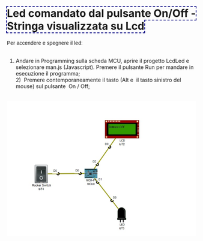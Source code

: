 <!DOCTYPE html PUBLIC "-//W3C//DTD HTML 4.01//EN" "http://www.w3.org/TR/html4/strict.dtd">
<html><head>
  
  <meta content="text/html; charset=ISO-8859-1" http-equiv="content-type">
  
  
</head><body>
<h1><span style="font-weight: bold; outline-color: navy ! important; outline-style: dashed ! important; outline-width: 2px ! important;">Led
comandato dal pulsante On/Off - Stringa visualizzata su Lcd</span></h1>

<span style="font-family: Arial;">Per accendere e spegnere il led:<br>
<br>
1) Andare in Programming sulla scheda MCU, aprire il progetto LcdLed e
selezionare man.js (Javascript). Premere il pulsante Run per mandare in
esecuzione il programma;<br>
2)&nbsp; Premere contemporaneamente il tasto (Alt e&nbsp; il tasto
sinistro del mouse) sul pulsante&nbsp; On / Off;<br>
<br>
</span><img src="./Scenario.jpg" alt=""><br>

<span style="font-family: Arial;"><br>
<br>
<br>
</span><br>

</body></html>